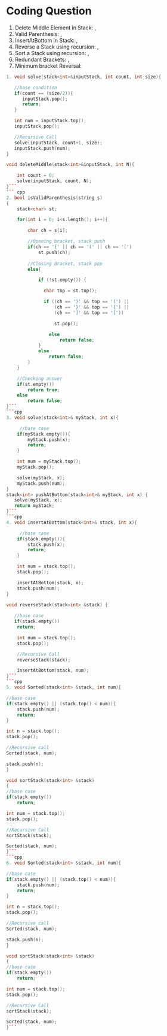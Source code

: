 # Coding Question

1. Delete Middle Element in Stack: [](https://bit.ly/3ovTIu2),
2. Valid Parenthesis: [](https://bit.ly/34kxPaq),
3. InsertAtBottom in Stack: [](https://bit.ly/34qqmGL),
4. Reverse a Stack using recursion: [](https://bit.ly/3HCBnD4),
5. Sort a Stack using recursion: [](https://bit.ly/3snpr1B),
6. Redundant Brackets: [](https://bit.ly/3srTkOv),
7. Minimum bracket Reversal: [](https://bit.ly/3GAYRr5)

``` cpp
1. void solve(stack<int>&inputStack, int count, int size){

   //base condition
   if(count == (size/2)){
      inputStack.pop();
      return;
   }

   int num = inputStack.top();
   inputStack.pop();

   //Recursive Call
   solve(inputStack, count+1, size);
   inputStack.push(num);
}

void deleteMiddle(stack<int>&inputStack, int N){

    int count = 0;
    solve(inputStack, count, N);
}```
``` cpp
2. bool isValidParenthesis(string s)
{
    stack<char> st;

    for(int i = 0; i<s.length(); i++){

        char ch = s[i];

        //Opening bracket, stack push
        if(ch == '{' || ch == '(' || ch == '[')
            st.push(ch);
        
        //Closing bracket, stack pop
        else{

            if (!st.empty()) {

              char top = st.top();

              if ((ch == ')' && top == '(') ||
                  (ch == '}' && top == '{') ||
                  (ch == ']' && top == '['))

                  st.pop();

                else
                    return false;
            }
            else
                return false;
        }
    }

    //Checking answer
    if(st.empty())
        return true;
    else
        return false;
}```
```cpp
3. void solve(stack<int>& myStack, int x){

     //base case
    if(myStack.empty()){
        myStack.push(x);
        return;
    }

    int num = myStack.top();
    myStack.pop();

    solve(myStack, x);
    myStack.push(num);
}
stack<int> pushAtBottom(stack<int>& myStack, int x) {
   solve(myStack, x);
   return myStack;
}```
```cpp
4. void insertAtBottom(stack<int>& stack, int x){

     //base case
    if(stack.empty()){
        stack.push(x);
        return;
    }

    int num = stack.top();
    stack.pop();

    insertAtBottom(stack, x);
    stack.push(num);
}

void reverseStack(stack<int> &stack) {
   
   //base case
   if(stack.empty())
    return;

    int num = stack.top();
    stack.pop();

    //Recursive Call
    reverseStack(stack);

    insertAtBottom(stack, num);
}```
```cpp
5. void Sorted(stack<int> &stack, int num){

//base case
if(stack.empty() || (stack.top() < num)){
    stack.push(num);
    return;
}

int n = stack.top();
stack.pop();

//Recursive call
Sorted(stack, num);

stack.push(n);
}

void sortStack(stack<int> &stack)
{
//base case
if(stack.empty())
    return;

int num = stack.top();
stack.pop();

//Recursive Call
sortStack(stack);

Sorted(stack, num);
}```
```cpp
6. void Sorted(stack<int> &stack, int num){

//base case
if(stack.empty() || (stack.top() < num)){
    stack.push(num);
    return;
}

int n = stack.top();
stack.pop();

//Recursive call
Sorted(stack, num);

stack.push(n);
}

void sortStack(stack<int> &stack)
{
//base case
if(stack.empty())
    return;

int num = stack.top();
stack.pop();

//Recursive Call
sortStack(stack);

Sorted(stack, num);
}```
